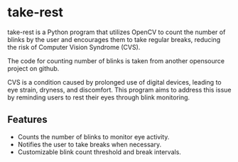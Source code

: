 # take-rest

take-rest is a Python program that utilizes OpenCV to count the number of blinks by the user and encourages them to take regular breaks, reducing the risk of Computer Vision Syndrome (CVS).

The code for counting number of blinks is taken from another opensource project on github.

CVS is a condition caused by prolonged use of digital devices, leading to eye strain, dryness, and discomfort. This program aims to address this issue by reminding users to rest their eyes through blink monitoring.

## Features

- Counts the number of blinks to monitor eye activity.
- Notifies the user to take breaks when necessary.
- Customizable blink count threshold and break intervals.
